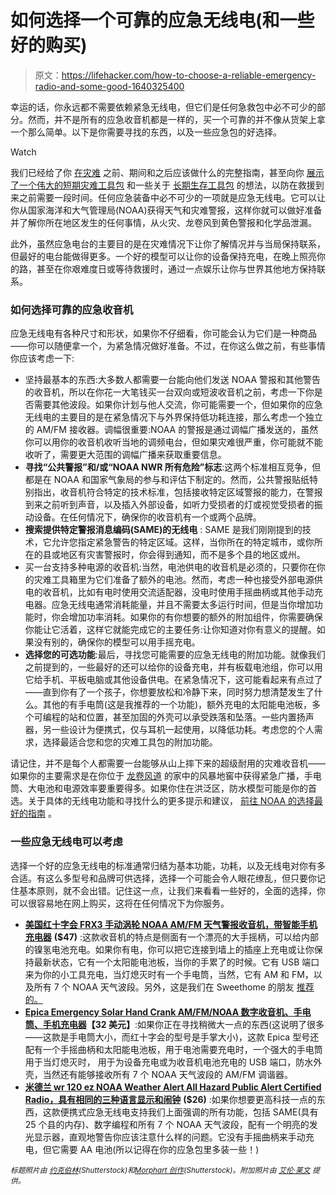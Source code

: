 # 如何选择一个可靠的应急无线电(和一些好的购买)

> 原文：<https://lifehacker.com/how-to-choose-a-reliable-emergency-radio-and-some-good-1640325400>

幸运的话，你永远都不需要依赖紧急无线电，但它们是任何急救包中必不可少的部分。然而，并不是所有的应急收音机都是一样的，买一个可靠的并不像从货架上拿一个那么简单。以下是你需要寻找的东西，以及一些应急包的好选择。

Watch

我们已经给了你 [在灾难](https://lifehacker.com/the-complete-guide-to-what-to-do-before-during-and-af-5976362) 之前、期间和之后应该做什么的完整指南，甚至向你 [展示了一个伟大的短期灾难工具包](http://lifehacker.com/make-sure-youre-prepared-for-disaster-with-a-72-hour-ki-5780934) 和一些关于 [长期生存工具包](http://lifehacker.com/what-to-put-in-a-doomsday-or-disaster-survival-kit-5892839) 的想法，以防在救援到来之前需要一段时间。任何应急装备中必不可少的一项就是应急无线电。它可以让你从国家海洋和大气管理局(NOAA)获得天气和灾难警报，这样你就可以做好准备并了解你所在地区发生的任何事情，从火灾、龙卷风到黄色警报和化学品泄漏。

此外，虽然应急电台的主要目的是在灾难情况下让你了解情况并与当局保持联系，但最好的电台能做得更多。一个好的模型可以让你的设备保持充电，在晚上照亮你的路，甚至在你艰难度日或等待救援时，通过一点娱乐让你与世界其他地方保持联系。

### 如何选择可靠的应急收音机

应急无线电有各种尺寸和形状，如果你不仔细看，你可能会认为它们是一种商品——你可以随便拿一个，为紧急情况做好准备。不过，在你这么做之前，有些事情你应该考虑一下:

*   坚持最基本的东西:大多数人都需要一台能向他们发送 NOAA 警报和其他警告的收音机，所以在你花一大笔钱买一台双向或短波收音机之前，考虑一下你是否需要其他波段。如果你计划与他人交流，你可能需要一个，但如果你的应急无线电的主要目的是在紧急情况下与外界保持低功耗连接，那么考虑一个独立的 AM/FM 接收器。调幅很重要:NOAA 的警报是通过调幅广播发送的，虽然你可以用你的收音机收听当地的调频电台，但如果灾难很严重，你可能就不能收听了，需要更大范围的调幅广播来获取重要信息。
*   **寻找“公共警报”和/或“NOAA NWR 所有危险”标志**:这两个标准相互竞争，但都是在 NOAA 和国家气象局的参与和评估下制定的。然而，公共警报贴纸特别指出，收音机符合特定的技术标准，包括接收特定区域警报的能力，在警报到来之前听到声音，以及插入外部设备，如听力受损者的灯或视觉受损者的振动设备。在任何情况下，确保你的收音机有一个或两个品牌。
*   **搜索提供特定警报消息编码(SAME)的无线电** : SAME 是我们刚刚提到的技术，它允许您指定紧急警告的特定区域。这样，当你所在的特定城市，或你所在的县或地区有灾害警报时，你会得到通知，而不是多个县的地区或州。
*   买一台支持多种电源的收音机:当然，电池供电的收音机是必须的，只要你在你的灾难工具箱里为它们准备了额外的电池。然而，考虑一种也接受外部电源供电的收音机，比如有电时使用交流适配器，没电时使用手摇曲柄或其他手动充电器。应急无线电通常消耗能量，并且不需要太多运行时间，但是当你增加功能时，你会增加功率消耗。如果你的有你想要的额外的附加组件，你需要确保你能让它活着，这样它就能完成它的主要任务:让你知道对你有意义的提醒。如果没有别的，确保你的模型可以用手摇充电。
*   **选择您的可选功能**:最后，寻找您可能需要的应急无线电的附加功能。就像我们之前提到的，一些最好的还可以给你的设备充电，并有板载电池组，你可以用它给手机、平板电脑或其他设备供电。在紧急情况下，这可能看起来有点过了——直到你有了一个孩子，你想要放松和冷静下来，同时努力想清楚发生了什么。其他的有手电筒(这是我推荐的一个功能)，额外充电的太阳能电池板，多个可编程的站和位置，甚至加固的外壳可以承受跌落和坠落。一些内置扬声器，另一些设计为便携式，仅与耳机一起使用，以降低功耗。考虑您的个人需求，选择最适合您和您的灾难工具包的附加功能。

请记住，并不是每个人都需要一台能够从山上摔下来的超级耐用的灾难收音机——如果你的主要需求是在你位于 [龙卷风道](http://en.wikipedia.org/wiki/Tornado_Alley) 的家中的风暴地窖中获得紧急广播，手电筒、大电池和电源效率要重要得多。如果你住在洪泛区，防水模型可能是你的首选。关于具体的无线电功能和寻找什么的更多提示和建议， [前往 NOAA 的选择最好的指南](http://www.nws.noaa.gov/nwr/nwrrcvr.htm) 。

### 一些应急无线电可以考虑

选择一个好的应急无线电的标准通常归结为基本功能，功耗，以及无线电对你有多合适。有这么多型号和品牌可供选择，选择一个可能会令人眼花缭乱，但只要你记住基本原则，就不会出错。记住这一点，让我们来看看一些好的，全面的选择，你可以很容易地在网上购买，这将在任何情况下为你服务。

*   [**美国红十字会 FRX3 手动涡轮 NOAA AM/FM 天气警报收音机，带智能手机充电器**](http://www.amazon.com/gp/product/B007KFLVTM?asc_campaign=InlineText&asc_refurl=https://lifehacker.com/how-to-choose-a-reliable-emergency-radio-and-some-good-1640325400&asc_source=&tag=kinjalifehackerlink-20) **($47)** :这款收音机的特点是侧面有一个漂亮的大手摇柄，可以给内部的镍氢电池充电。如果你有电，你可以把它连接到墙上的插座上充电或让你保持最新状态，它有一个太阳能电池板，当你的手累了的时候。它有 USB 端口来为你的小工具充电，当灯熄灭时有一个手电筒，当然，它有 AM 和 FM，以及所有 7 个 NOAA 天气波段。另外，这是我们在 Sweethome 的朋友 [推荐的。](http://thesweethome.com/reviews/helpful-gear-for-any-emergency/#etonfrxturbine)
*   [**Epica Emergency Solar Hand Crank AM/FM/NOAA 数字收音机、手电筒、手机充电器**](http://www.amazon.com/Epica-Emergency-Digital-Flashlight-Certified/dp/B00CZDT30S/?asc_campaign=InlineText&asc_refurl=https://lifehacker.com/how-to-choose-a-reliable-emergency-radio-and-some-good-1640325400&asc_source=&tag=kinjalifehackerlink-20)**【32 美元】**:如果你正在寻找稍微大一点的东西(这说明了很多——这款是手电筒大小，而红十字会的型号是手掌大小)，这款 Epica 型号还配有一个手摇曲柄和太阳能电池板，用于电池需要充电时，一个强大的手电筒用于当灯熄灭时， 用于为设备充电或为收音机电池充电的 USB 端口，防水外壳，当然还有能够接收所有 7 个 NOAA 天气波段的 AM/FM 调谐器。
*   [**米德兰 wr 120 ez NOAA Weather Alert All Hazard Public Alert Certified Radio，具有相同的三种语言显示和闹钟**](http://www.amazon.com/Midland-WR120EZ-Weather-Certified-Trilingual/dp/B00176T9OY/?asc_campaign=InlineText&asc_refurl=https://lifehacker.com/how-to-choose-a-reliable-emergency-radio-and-some-good-1640325400&asc_source=&tag=kinjalifehackerlink-20) **($26)** :如果你想要更高科技一点的东西，这款便携式应急无线电支持我们上面强调的所有功能，包括 SAME(具有 25 个县的内存)、数字编程和所有 7 个 NOAA 天气波段，配有一个明亮的发光显示器，直观地警告你应该注意什么样的问题。它没有手摇曲柄来手动充电，但它需要 AA 电池(所以记得在你的应急包里多装一些！)

<small>*标题照片由*</small> [<small>*约克伯林*</small>](http://www.shutterstock.com/pic.mhtml?id=143289466&src=id)<small>*(Shutterstock)和*</small>[<small>*Morphart 创作*</small>](http://www.shutterstock.com/pic.mhtml?id=99428423&src=id)<small>*(Shutterstock)。附加照片由*</small> [<small>*艾伦·莱文*</small>](https://www.flickr.com/photos/cogdog/3164405503/) <small>*提供。*</small>
